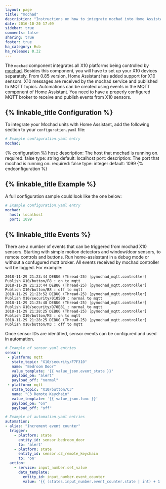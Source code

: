 ```yaml
---
layout: page
title: "mochad"
description: "Instructions on how to integrate mochad into Home Assistant."
date: 2016-10-20 17:09
sidebar: true
comments: false
sharing: true
footer: true
ha_category: Hub
ha_release: 0.32
---
```


The `mochad` component integrates all X10 platforms being controlled by [mochad](https://sourceforge.net/projects/mochad/). Besides this component, you will have to set up your X10 devices separately. From 0.85 version, Home Assistant has added support for X10 sensors. X10 messages are received by the mochad service and published to MQTT topics. Automations can be created using events in the MQTT component of Home Assistant. You need to have a properly configured MQTT broker to receive and publish events from X10 sensors.

## {% linkable_title Configuration %}

To integrate your Mochad units with Home Assistant, add the following section to your `configuration.yaml` file:

```yaml
# Example configuration.yaml entry
mochad:
```

{% configuration %}
host:
  description: The host that mochad is running on.
  required: false
  type: string
  default: localhost
port:
  description: The port that mochad is running on.
  required: false
  type: integer
  default: 1099
{% endconfiguration %}

## {% linkable_title Example %}

A full configuration sample could look like the one below:

```yaml
# Example configuration.yaml entry
mochad:
  host: localhost
  port: 1099
```

## {% linkable_title Events %}

There are a number of events that can be triggered from mochad X10 sensors. Starting with simple
motion detectors and window/door sensors, to remote controls and buttons. Run home-assisstant in a debug mode or without a confugured mqtt broker. All events received by mochad controller will be logged. For example:

```
2018-11-29 21:23:44 DEBUG (Thread-25) [pymochad_mqtt.controller] Publish X10/button/F8 : on to mqtt
2018-11-29 21:23:44 DEBUG (Thread-25) [pymochad_mqtt.controller] Publish X10/button/B8 : off to mqtt
2018-11-29 21:23:52 DEBUG (Thread-25) [pymochad_mqtt.controller] Publish X10/security/010500 : normal to mqtt
2018-11-29 21:25:48 DEBUG (Thread-25) [pymochad_mqtt.controller] Publish X10/security/D70E81 : normal to mqtt
2018-11-29 21:28:25 DEBUG (Thread-25) [pymochad_mqtt.controller] Publish X10/button/M3 : on to mqtt
2018-11-29 21:28:25 DEBUG (Thread-25) [pymochad_mqtt.controller] Publish X10/button/M3 : off to mqtt

```

Once sensor IDs are identified, sensor events can be configured and used in automation.

```yaml
# Example of sensor.yaml entries
sensor:
 - platform: mqtt
   state_topic: "X10/security/F7F310"
   name: "Bedroom Door"
   value_template: '{{ value_json.event_state }}'
   payload_on: "alert"
   payload_off: "normal"
 - platform: mqtt
   state_topic: "X10/button/C3"
   name: "C3 Remote Keychain"
   value_template: '{{ value_json.func }}'
   payload_on: "on"
   payload_off: "off"
```
```yaml
# Example of automation.yaml entries
automation:
- alias: "Increment event counter"
  trigger:
    - platform: state
      entity_id: sensor.bedroom_door
      to: 'alert'
    - platform: state
      entity_id: sensor.c3_remote_keychain
      to: 'on'
  action:
    - service: input_number.set_value
      data_template:
        entity_id: input_number.event_counter
        value: '{{ (states.input_number.event_counter.state | int) + 1 }}'
```
